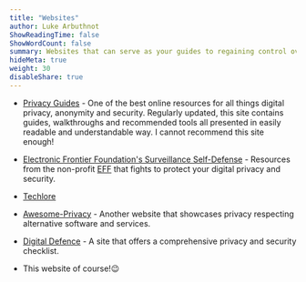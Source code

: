 ```yaml
---
title: "Websites"
author: Luke Arbuthnot
ShowReadingTime: false
ShowWordCount: false
summary: Websites that can serve as your guides to regaining control over your privacy.
hideMeta: true
weight: 30
disableShare: true
---
```


- [Privacy Guides](https://www.privacyguides.org/en/) - One of the best online resources for all things digital privacy, anonymity and security. Regularly updated, this site contains guides, walkthroughs and recommended tools all presented in easily readable and understandable way. I cannot recommend this site enough!

- [Electronic Frontier Foundation's Surveillance Self-Defense](https://ssd.eff.org/) - Resources from the non-profit [EFF](https://www.eff.org/) that fights to protect your digital privacy and security. 

- [Techlore](https://www.techlore.tech/) 

- [Awesome-Privacy](https://awesome-privacy.xyz/) - Another website that showcases privacy respecting alternative software and services.

- [Digital Defence](https://digital-defense.io/) - A site that offers a comprehensive privacy and security checklist.

- This website of course!😉
